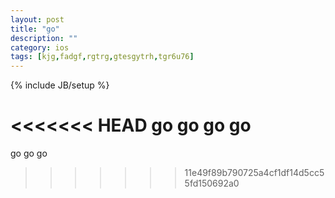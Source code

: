 ```yaml
---
layout: post
title: "go"
description: ""
category: ios
tags: [kjg,fadgf,rgtrg,gtesgytrh,tgr6u76]
---
```

{% include JB/setup %}



<<<<<<< HEAD
go go go go
=======
go go go
>>>>>>> 11e49f89b790725a4cf1df14d5cc55fd150692a0
